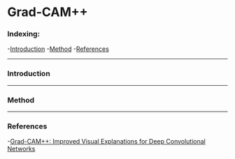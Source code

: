# Grad-CAM++

### Indexing:
-[Introduction](#Introduction)
-[Method](#Method)
-[References](#References)

---
### Introduction

---
### Method

---
### References
-[Grad-CAM++: Improved Visual Explanations for Deep Convolutional Networks](https://arxiv.org/pdf/1710.11063.pdf)
